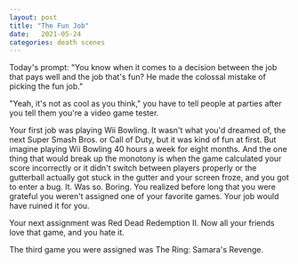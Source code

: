 ```yaml
---
layout: post
title: "The Fun Job"
date:   2021-05-24
categories: death scenes
---
```

Today's prompt: "You know when it comes to a decision between the job that pays well and the job that's fun? He made the colossal mistake of picking the fun job."

"Yeah, it's not as cool as you think," you have to tell people at parties after you tell them you're a video game tester. 

Your first job was playing Wii Bowling. It wasn't what you'd dreamed of, the next Super Smash Bros. or Call of Duty, but it was kind of fun at first. But imagine playing Wii Bowling 40 hours a week for eight months. And the one thing that would break up the monotony is when the game calculated your score incorrectly or it didn't switch between players properly or the gutterball actually got stuck in the gutter and your screen froze, and you got to enter a bug. It. Was so. Boring. You realized before long that you were grateful you weren't assigned one of your favorite games. Your job would have ruined it for you.

Your next assignment was Red Dead Redemption II. Now all your friends love that game, and you hate it.

The third game you were assigned was The Ring: Samara's Revenge. 
